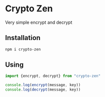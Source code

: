 # Crypto Zen

Very simple encrypt and decrypt

## Installation

```bash
npm i crypto-zen
```

## Using

```typescript
import {encrypt, decrypt} from "crypto-zen"

console.log(encrypt(message, key))
console.log(decrypt(message, key))
```
 
<!-- blog start -->
<!-- blog end -->
